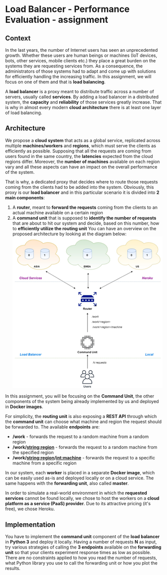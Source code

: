 # Load Balancer - Performance Evaluation - assignment

## Context
In the last years, the number of Internet users has seen an unprecedented growth. Whether these users are human beings or machines (IoT devices, bots, other services, mobile clients etc.) they place a great burden on the systems they are requesting services from. As a consequence, the administrators of those systems had to adapt and come up with solutions for efficiently handling the increasing traffic. In this assignment, we will focus on one of them and that is **load balancing**.

A **load balancer** is a proxy meant to distribute traffic across a number of servers, usually called **services**. By adding a load balancer in a distributed system, the **capacity** and **reliability** of those services greatly increase. That is why in almost every modern **cloud architecture** there is at least one layer of load balancing.
## Architecture
We propose a **cloud system** that acts as a global service, replicated across multiple **machines/workers** and **regions**, which must serve the clients as efficiently as possible. Supposing that all the requests are coming from users found in the same country, the **latencies** expected from the cloud regions differ. Moreover, the **number of machines** available on each region vary and all these aspects can have an impact on the overall performance of the system.

That is why, a dedicated proxy that decides where to route those requests coming from the clients had to be added into the system. Obviously, this proxy is our **load balancer** and in this particular scenario it is divided into **2 main components**:
1. A **router**, meant to **forward the requests** coming from the clients to an actual machine available on a certain region
1. A **command unit** that is supposed to **identify the number of requests** that are about to hit our system and decide, based on this number, how to **efficiently utilize the routing unit**
You can have an overview on the proposed architecture by looking at the diagram below:
![Architecture](load_balancer_architecture.jpg)

In this assignment, you will be focusing on the **Command Unit**, the other components of the system being already implemented by us and deployed in **Docker images**.

For simplicity, the **routing unit** is also exposing a **REST API** through which the **command unit** can choose what machine and region the request should be forwarded to. The available **endpoints** are:
* **/work** - forwards the request to a random machine from a random region
* **/work/<string:region>** - forwards the request to a random machine from the specified region
* **/work/<string:region>/<int:machine>** - forwards the request to a specific machine from a specific region

In our system, each **worker** is placed in a separate **Docker image**, which can be easily used as-is and deployed locally or on a cloud service. The same happens with the **forwarding unit**, also called **master**.

In order to simulate a real-world environment in which the **requested services** cannot be found locally, we chose to host the workers on a **cloud platform as a service (PaaS) provider**. Due to its attractive pricing (it's free), we chose Heroku.

## Implementation
You have to implement the **command unit** component of the **load balancer** in **Python 3** and deploy it locally. Having a number of requests **N** as input, try various strategies of calling the **3 endpoints** available on the **forwarding unit** so that your clients experiment response times as low as possible. There are no constraints applied to how you read the number of requests, what Python library you use to call the forwarding unit or how you plot the results.

